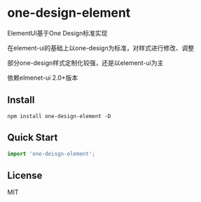 # one-design-element

ElementUI基于One Design标准实现

在element-ui的基础上以one-design为标准，对样式进行修改、调整

部分one-design样式定制化较强，还是以element-ui为主

依赖elmenet-ui 2.0+版本

## Install
```shell
npm install one-design-element -D
```

## Quick Start
```main.js
import 'one-deisgn-element';
```

## License
MIT
